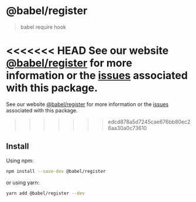 # @babel/register

> babel require hook

<<<<<<< HEAD
See our website [@babel/register](https://babeljs.io/docs/en/babel-register) for more information or the [issues](https://github.com/babel/babel/issues?utf8=%E2%9C%93&q=is%3Aissue+label%3A%22pkg%3A%20register%22+is%3Aopen) associated with this package.
=======
See our website [@babel/register](https://babeljs.io/docs/babel-register) for more information or the [issues](https://github.com/babel/babel/issues?utf8=%E2%9C%93&q=is%3Aissue+label%3A%22pkg%3A%20register%22+is%3Aopen) associated with this package.
>>>>>>> edcd878a5d7245cae676bb80ec26aa30a0c73610

## Install

Using npm:

```sh
npm install --save-dev @babel/register
```

or using yarn:

```sh
yarn add @babel/register --dev
```
